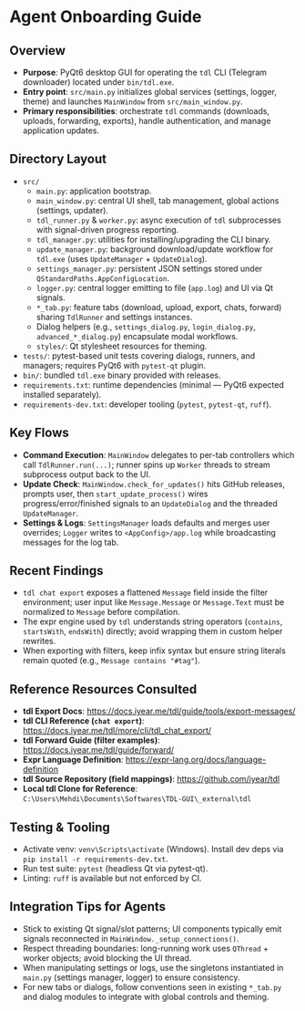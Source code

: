 # Agent Onboarding Guide

## Overview
- **Purpose**: PyQt6 desktop GUI for operating the `tdl` CLI (Telegram downloader) located under `bin/tdl.exe`.
- **Entry point**: `src/main.py` initializes global services (settings, logger, theme) and launches `MainWindow` from `src/main_window.py`.
- **Primary responsibilities**: orchestrate `tdl` commands (downloads, uploads, forwarding, exports), handle authentication, and manage application updates.

## Directory Layout
- `src/`
  - `main.py`: application bootstrap.
  - `main_window.py`: central UI shell, tab management, global actions (settings, updater).
  - `tdl_runner.py` & `worker.py`: async execution of `tdl` subprocesses with signal-driven progress reporting.
  - `tdl_manager.py`: utilities for installing/upgrading the CLI binary.
  - `update_manager.py`: background download/update workflow for `tdl.exe` (uses `UpdateManager` + `UpdateDialog`).
  - `settings_manager.py`: persistent JSON settings stored under `QStandardPaths.AppConfigLocation`.
  - `logger.py`: central logger emitting to file (`app.log`) and UI via Qt signals.
  - `*_tab.py`: feature tabs (download, upload, export, chats, forward) sharing `TdlRunner` and settings instances.
  - Dialog helpers (e.g., `settings_dialog.py`, `login_dialog.py`, `advanced_*_dialog.py`) encapsulate modal workflows.
  - `styles/`: Qt stylesheet resources for theming.
- `tests/`: pytest-based unit tests covering dialogs, runners, and managers; requires PyQt6 with `pytest-qt` plugin.
- `bin/`: bundled `tdl.exe` binary provided with releases.
- `requirements.txt`: runtime dependencies (minimal — PyQt6 expected installed separately).
- `requirements-dev.txt`: developer tooling (`pytest`, `pytest-qt`, `ruff`).

## Key Flows
- **Command Execution**: `MainWindow` delegates to per-tab controllers which call `TdlRunner.run(...)`; runner spins up `Worker` threads to stream subprocess output back to the UI.
- **Update Check**: `MainWindow.check_for_updates()` hits GitHub releases, prompts user, then `start_update_process()` wires progress/error/finished signals to an `UpdateDialog` and the threaded `UpdateManager`.
- **Settings & Logs**: `SettingsManager` loads defaults and merges user overrides; `Logger` writes to `<AppConfig>/app.log` while broadcasting messages for the log tab.

## Recent Findings
- `tdl chat export` exposes a flattened `Message` field inside the filter environment; user input like `Message.Message` or `Message.Text` must be normalized to `Message` before compilation.
- The expr engine used by `tdl` understands string operators (`contains`, `startsWith`, `endsWith`) directly; avoid wrapping them in custom helper rewrites.
- When exporting with filters, keep infix syntax but ensure string literals remain quoted (e.g., `Message contains "#tag"`).

## Reference Resources Consulted
- **tdl Export Docs**: https://docs.iyear.me/tdl/guide/tools/export-messages/
- **tdl CLI Reference (`chat export`)**: https://docs.iyear.me/tdl/more/cli/tdl_chat_export/
- **tdl Forward Guide (filter examples)**: https://docs.iyear.me/tdl/guide/forward/
- **Expr Language Definition**: https://expr-lang.org/docs/language-definition
- **tdl Source Repository (field mappings)**: https://github.com/iyear/tdl
- **Local tdl Clone for Reference**: `C:\Users\Mehdi\Documents\Softwares\TDL-GUI\_external\tdl`

## Testing & Tooling
- Activate venv: `venv\Scripts\activate` (Windows). Install dev deps via `pip install -r requirements-dev.txt`.
- Run test suite: `pytest` (headless Qt via pytest-qt).
- Linting: `ruff` is available but not enforced by CI.

## Integration Tips for Agents
- Stick to existing Qt signal/slot patterns; UI components typically emit signals reconnected in `MainWindow._setup_connections()`.
- Respect threading boundaries: long-running work uses `QThread` + worker objects; avoid blocking the UI thread.
- When manipulating settings or logs, use the singletons instantiated in `main.py` (settings manager, logger) to ensure consistency.
- For new tabs or dialogs, follow conventions seen in existing `*_tab.py` and dialog modules to integrate with global controls and theming.
